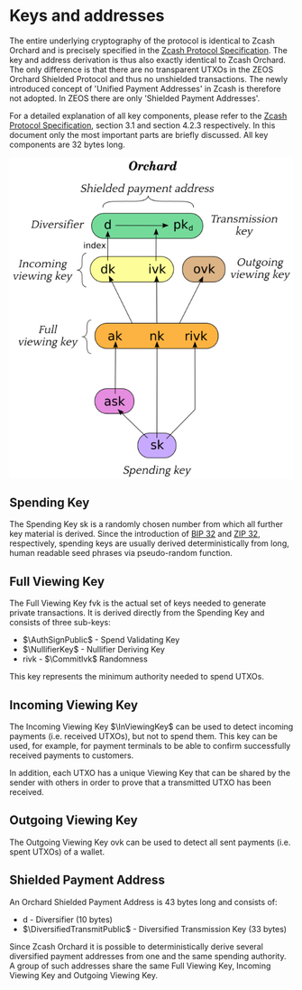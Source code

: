 # Keys and addresses

The entire underlying cryptography of the protocol is identical to Zcash Orchard and is precisely specified in the [Zcash Protocol Specification](https://zips.z.cash/protocol/protocol.pdf). The key and address derivation is thus also exactly identical to Zcash Orchard. The only difference is that there are no transparent UTXOs in the ZEOS Orchard Shielded Protocol and thus no unshielded transactions. The newly introduced concept of 'Unified Payment Addresses' in Zcash is therefore not adopted. In ZEOS there are only 'Shielded Payment Addresses'.

For a detailed explanation of all key components, please refer to the [Zcash Protocol Specification](https://zips.z.cash/protocol/protocol.pdf), section 3.1 and section 4.2.3 respectively. In this document only the most important parts are briefly discussed. All key components are 32 bytes long.

<img align="center" src="https://github.com/mschoenebeck/zeos-docs/blob/main/book/protocol/keys.png?raw=true">

## Spending Key
The Spending Key $\mathsf{sk}$ is a randomly chosen number from which all further key material is derived. Since the introduction of [BIP 32](https://github.com/bitcoin/bips/blob/master/bip-0032.mediawiki) and [ZIP 32](https://zips.z.cash/zip-0032#specification-orchard-key-derivation), respectively, spending keys are usually derived deterministically from long, human readable seed phrases via pseudo-random function.

## Full Viewing Key
The Full Viewing Key $\mathsf{fvk}$ is the actual set of keys needed to generate private transactions. It is derived directly from the Spending Key and consists of three sub-keys:

- $\AuthSignPublic$ - Spend Validating Key
- $\NullifierKey$ - Nullifier Deriving Key
- $\mathsf{rivk}$ - $\CommitIvk$ Randomness

This key represents the minimum authority needed to spend UTXOs.

## Incoming Viewing Key
The Incoming Viewing Key $\InViewingKey$ can be used to detect incoming payments (i.e. received UTXOs), but not to spend them. This key can be used, for example, for payment terminals to be able to confirm successfully received payments to customers.

In addition, each UTXO has a unique Viewing Key that can be shared by the sender with others in order to prove that a transmitted UTXO has been received.

## Outgoing Viewing Key
The Outgoing Viewing Key $\mathsf{ovk}$ can be used to detect all sent payments (i.e. spent UTXOs) of a wallet.

## Shielded Payment Address
An Orchard Shielded Payment Address is 43 bytes long and consists of:

- $\mathsf{d}$ - Diversifier (10 bytes)
- $\DiversifiedTransmitPublic$ - Diversified Transmission Key (33 bytes)

Since Zcash Orchard it is possible to deterministically derive several diversified payment addresses from one and the same spending authority. A group of such addresses share the same Full Viewing Key, Incoming Viewing Key and Outgoing Viewing Key.